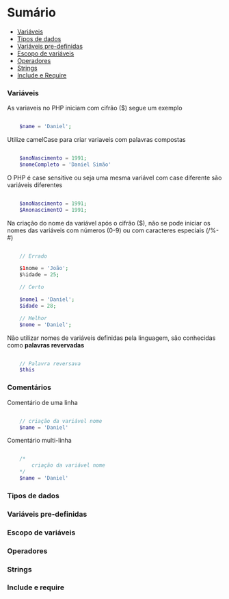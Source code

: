 # Sumário

- [Variáveis](#variáveis)
- [Tipos de dados](#tipos-de-dados)
- [Variáveis pre-definidas](#variáveis-pre-definidas)
- [Escopo de variáveis](#escopo-de-variáveis)
- [Operadores](#operadores)
- [Strings](#strings)
- [Include e Require](#include-e-require)

### Variáveis

As variaveis no PHP iniciam com cifrão ($) segue um exemplo

```php

    $name = 'Daniel';

```

Utilize camelCase para criar variaveis com palavras compostas

```php

    $anoNascimento = 1991;
    $nomeCompleto = 'Daniel Simão'

```

O PHP é case sensitive ou seja uma mesma variável com case diferente
são variáveis diferentes

```php

    $anoNascimento = 1991;
    $AnonascimentO = 1991;

```

Na criação do nome da variável após o cifrão ($), não se pode 
iniciar os nomes das variáveis com números (0-9) ou com caracteres
especiais (\/%-#)

```php

    // Errado

    $1nome = 'João';
    $%idade = 25;

    // Certo

    $nome1 = 'Daniel';
    $idade = 28;

    // Melhor
    $nome = 'Daniel';

```

Não utilizar nomes de variáveis definidas pela linguagem,
são conhecidas como **palavras revervadas**

```php

    // Palavra reversava
    $this

```

### Comentários

Comentário de uma linha

```php

    // criação da variável nome
    $name = 'Daniel'

```

Comentário multi-linha

```php

    /*
        criação da variável nome
    */
    $name = 'Daniel'

```

### Tipos de dados



### Variáveis pre-definidas



### Escopo de variáveis



### Operadores



### Strings



### Include e require


